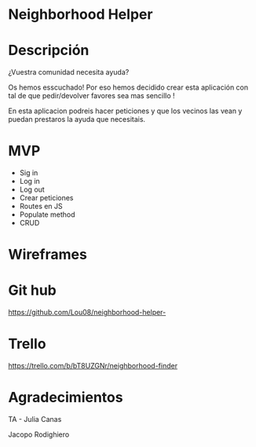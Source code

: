 # Neighborhood Helper

# Descripción

¿Vuestra comunidad necesita ayuda?

Os hemos esscuchado! Por eso hemos decidido crear esta aplicación con tal de que pedir/devolver favores sea mas sencillo !

En esta aplicacion podreis hacer peticiones y que los vecinos las vean y puedan prestaros la ayuda que necesitais.

# MVP

- Sig in
- Log in
- Log out
- Crear peticiones
- Routes en JS
- Populate method
- CRUD

# Wireframes

# Git hub

https://github.com/Lou08/neighborhood-helper-

# Trello

https://trello.com/b/bT8UZGNr/neighborhood-finder

# Agradecimientos

TA - Julia Canas

Jacopo Rodighiero
